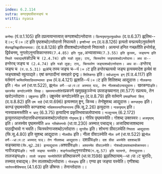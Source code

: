 ```yaml
---
index: 6.2.114
sutra: कण्ठपृष्ठग्रीवाजङ्घं च
vritti: nyasa

---
```

`कणेष्ठः` (पं.उ.1.105) इति ठप्रत्ययान्तत्वात् कण्ठशब्दोऽन्तोदात्तः। `डित्यपृष्ठगूथयूथप्रोथाः` (द.उ.6.37) झ्र्तिथ--द।=; पं।=।ट इति पृष्ठशब्दोऽन्तोदात्तो निपात्यते। `इण्शीभ्यां वन्` (द.उ.8.126) इत्यतो वन्प्रत्ययेऽनुवर्तमाने `शेवयह्वजिह्वाग्रीवाप्वमावा:` (द.उ.8.128) इति ग्रीवाशब्दोऽन्तोदात्तो निपात्यते। अत्यन्तं हनित गच्छतीति हन्तेर्यङ्, द्विर्वचनम्, नुगतोऽनुनासिकान्तस्य` (7.4.85) इति नुक्, `अभ्यासाच्च` (7.3.55) इति कुत्वम्, जङ्घन्य इति स्थिते पचाद्यच् `यङोऽचि च` (2.4.74) इति यङो लुक्; टाप्, चित्स्वरेण जङ्घाशब्दोऽन्तोदात्तः। अथ वा--`हन्तेरच् जङ्घ च` (2.4.74) इति यङो लुक्; टाप्, चित्स्वरेण जङ्घाशब्दोऽन्तोदात्तः। अथ वा--`हन्तेरच् जङ्घ च` (पं.उ.5.31) झ्र्`अच् तस्य जङ्घ च--पं।=।ट इति हन्तेरच्प्रत्ययो जङ्घ इत्ययमादेश इत्येवं वा जङ्घशब्दो व्युत्पाद्यते। एषां कण्ठादीनां समाहारे द्वन्द्वः।
`शितिकण्ठः` इति। `सर्वधातुभ्य इन्` (पं.उ.4.117) इति वर्तमानं `क्रमितमिशाडिस्तम्भामत इच्च` (पं.उ.4.121) झ्र्शति--पं।=।ट इति शितिशब्द आद्युदात्तः। `नीलकण्ठः` इति। `नील वर्णे` (धा.पा.522), झ्र्`नील वर्णे--धा।प।ट अस्मात् घञ्, तेन नीलशब्दोऽप्याद्युदात्तः। `खरकण्ठः` इति। खरस्येव कण्ठोऽस्येति विग्रहः। खमस्यास्तीति `रप्रकरणे खमुखकुञ्जेभ्य उपसङ्ख्यानात् (वा.577) रप्रत्ययः, तेन खरोऽन्तोदात्तः। `उष्ट्रकण्ठः` इति। उष्ट्रस्येव कण्ठोऽस्येति `ष्ट्रन्` (द.उ.8.79) इति वर्तमाने `उषखनिब्यां कित्` (द.उ.8.82) इति `उष दाहे` (धा.पा.696) इत्यस्मात् ष्ट्रन्, किच्च। तेनोष्ट्रशब्द आद्युदात्तः।
`काण्डपृष्ठः` इति। काण्डं पृष्ठमस्येति काण्डशब्दः `नब्विषयस्यानिसन्तस्य` (फि.सू.2.26) इत्युदात्तः। `नाकपृष्ठम्` इति। नास्याकमस्तीति `न भ्राट्` (6.3.75) इत्यादिना प्रकृतिभावान्नलोपाभावः। `नञ्सुभ्याम्` (6.2.172) इत्युत्तरपदान्तोदात्तविधानान्नाकशब्दोऽन्तोदात्तः `गोपृष्ठम्` इ। गोरिव पृष्ठमस्येति। गोशब्द उक्तस्वरः। `अजपृष्ठम्` इति। अजस्येव पृष्ठमस्येति `अज गतिक्षेपणयोः` (धा.पा.230) अस्मात् पचाद्यच्। अजादिष्वजाशब्दस्य पाठाद्वीभावो न भवति। चित्स्वरेणाजशब्दोऽन्तोदात्तः।
`सुगरीवः` इति। शोभना ग्रीवाऽस्येति `निपाता आद्युदात्ताः` (फि.सू.4.80) इति सुशब्द आद्युदात्तः। `नीलग्रीवः` इति। नीला ग्रीवाऽस्येति `नील वर्णे` (धा.पा.522) झ्र्`नील वर्णे--धा।प।ट अस्मात् घञ्। तेन नीलशब्द आद्युदात्तः। `दशग्रीवः` इति। दश ग्रीवा अस्येति दशशब्दः `न्रः सङ्ख्यायाः` (फि.सू2.28) इत्याद्युदात्तः। `अश्वग्रीवः` इति। अश्वस्येव ग्रीवाऽस्येति। गोशब्दोऽश्वशब्दश्चोक्तस्वरः।
`नारीजङ्घः` इति। नारी जङ्घा यस्येति। शर्ङ्गरवादिषु `नृनरयोश्च` (ग.सू.57) इति पठयन्ते, तेनाद्युदात्तः। `तालजङ्घः` इति। तालो जङ्घा यस्येति `तल प्रतिष्ठाकरणे (धा.पा.1598) झ्र्प्रतिष्ठायाम्--धा।पा।ट चुरादिः, तस्मात् वचाद्यच्। तेन तालशब्दोऽन्तोदात्तः। `गोजङ्घः` इति। एण्या इव जङ्घा यस्येति। एणीशब्दः `जातेरस्त्रीविषयात्` (4.1.63) इति ङीषन्तः। तेनान्तोदात्तः।।